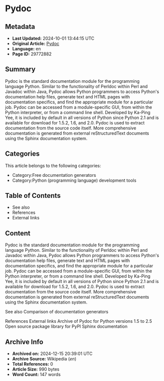 # Pydoc

## Metadata
- **Last Updated:** 2024-10-01 13:44:15 UTC
- **Original Article:** [Pydoc](https://en.wikipedia.org/wiki/Pydoc)
- **Language:** en
- **Page ID:** 29772882

## Summary
Pydoc is the standard documentation module for the programming language Python. Similar to the functionality of Perldoc within Perl and Javadoc within Java, Pydoc allows Python programmers to access Python's documentation help files, generate text and HTML pages with documentation specifics, and find the appropriate module for a particular job. 
Pydoc can be accessed from a module-specific GUI, from within the Python interpreter, or from a command line shell.
Developed by Ka-Ping Yee, it is included by default in all versions of Python since Python 2.1 and is available for download for 1.5.2, 1.6, and 2.0. 
Pydoc is used to extract documentation from the source code itself. More comprehensive documentation is generated from external reStructuredText documents using the Sphinx documentation system.

## Categories
This article belongs to the following categories:

- Category:Free documentation generators
- Category:Python (programming language) development tools

## Table of Contents

- See also
- References
- External links

## Content

Pydoc is the standard documentation module for the programming language Python. Similar to the functionality of Perldoc within Perl and Javadoc within Java, Pydoc allows Python programmers to access Python's documentation help files, generate text and HTML pages with documentation specifics, and find the appropriate module for a particular job. 
Pydoc can be accessed from a module-specific GUI, from within the Python interpreter, or from a command line shell.
Developed by Ka-Ping Yee, it is included by default in all versions of Python since Python 2.1 and is available for download for 1.5.2, 1.6, and 2.0. 
Pydoc is used to extract documentation from the source code itself. More comprehensive documentation is generated from external reStructuredText documents using the Sphinx documentation system.

See also
Comparison of documentation generators

References
External links
Archive of Pydoc for Python versions 1.5 to 2.5
Open source package library for PyPI
Sphinx documentation

## Archive Info
- **Archived on:** 2024-12-15 20:39:01 UTC
- **Archive Source:** Wikipedia (_en_)
- **Total References:** 0
- **Article Size:** 990 bytes
- **Word Count:** 147 words

